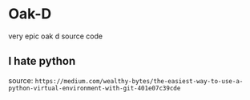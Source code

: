 # Oak-D

very epic oak d source code

## I hate python

source: `https://medium.com/wealthy-bytes/the-easiest-way-to-use-a-python-virtual-environment-with-git-401e07c39cde`